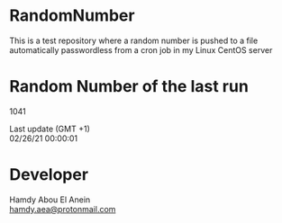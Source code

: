 # RandomNumber    
This is a test repository where a random number is pushed to a file automatically passwordless from a cron job in my Linux CentOS server    
# Random Number of the last run   
1041
      
Last update (GMT +1)    
02/26/21 00:00:01
# Developer    
Hamdy Abou El Anein   
hamdy.aea@protonmail.com
